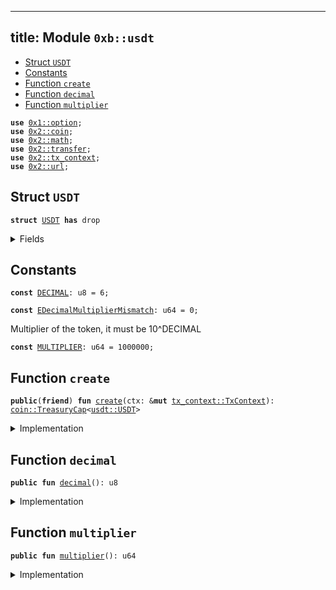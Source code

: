 
---
title: Module `0xb::usdt`
---



-  [Struct `USDT`](#0xb_usdt_USDT)
-  [Constants](#@Constants_0)
-  [Function `create`](#0xb_usdt_create)
-  [Function `decimal`](#0xb_usdt_decimal)
-  [Function `multiplier`](#0xb_usdt_multiplier)


<pre><code><b>use</b> <a href="../move-stdlib/option.md#0x1_option">0x1::option</a>;
<b>use</b> <a href="../sui-framework/coin.md#0x2_coin">0x2::coin</a>;
<b>use</b> <a href="../sui-framework/math.md#0x2_math">0x2::math</a>;
<b>use</b> <a href="../sui-framework/transfer.md#0x2_transfer">0x2::transfer</a>;
<b>use</b> <a href="../sui-framework/tx_context.md#0x2_tx_context">0x2::tx_context</a>;
<b>use</b> <a href="../sui-framework/url.md#0x2_url">0x2::url</a>;
</code></pre>



<a name="0xb_usdt_USDT"></a>

## Struct `USDT`



<pre><code><b>struct</b> <a href="usdt.md#0xb_usdt_USDT">USDT</a> <b>has</b> drop
</code></pre>



<details>
<summary>Fields</summary>


<dl>
<dt>
<code>dummy_field: bool</code>
</dt>
<dd>

</dd>
</dl>


</details>

<a name="@Constants_0"></a>

## Constants


<a name="0xb_usdt_DECIMAL"></a>



<pre><code><b>const</b> <a href="usdt.md#0xb_usdt_DECIMAL">DECIMAL</a>: u8 = 6;
</code></pre>



<a name="0xb_usdt_EDecimalMultiplierMismatch"></a>



<pre><code><b>const</b> <a href="usdt.md#0xb_usdt_EDecimalMultiplierMismatch">EDecimalMultiplierMismatch</a>: u64 = 0;
</code></pre>



<a name="0xb_usdt_MULTIPLIER"></a>

Multiplier of the token, it must be 10^DECIMAL


<pre><code><b>const</b> <a href="usdt.md#0xb_usdt_MULTIPLIER">MULTIPLIER</a>: u64 = 1000000;
</code></pre>



<a name="0xb_usdt_create"></a>

## Function `create`



<pre><code><b>public</b>(<b>friend</b>) <b>fun</b> <a href="usdt.md#0xb_usdt_create">create</a>(ctx: &<b>mut</b> <a href="../sui-framework/tx_context.md#0x2_tx_context_TxContext">tx_context::TxContext</a>): <a href="../sui-framework/coin.md#0x2_coin_TreasuryCap">coin::TreasuryCap</a>&lt;<a href="usdt.md#0xb_usdt_USDT">usdt::USDT</a>&gt;
</code></pre>



<details>
<summary>Implementation</summary>


<pre><code><b>public</b>(package) <b>fun</b> <a href="usdt.md#0xb_usdt_create">create</a>(ctx: &<b>mut</b> TxContext): TreasuryCap&lt;<a href="usdt.md#0xb_usdt_USDT">USDT</a>&gt; {
    <b>assert</b>!(<a href="usdt.md#0xb_usdt_MULTIPLIER">MULTIPLIER</a> == pow(10, <a href="usdt.md#0xb_usdt_DECIMAL">DECIMAL</a>), <a href="usdt.md#0xb_usdt_EDecimalMultiplierMismatch">EDecimalMultiplierMismatch</a>);
    <b>let</b> (treasury_cap, metadata) = <a href="../sui-framework/coin.md#0x2_coin_create_currency">coin::create_currency</a>(
        <a href="usdt.md#0xb_usdt_USDT">USDT</a> {},
        <a href="usdt.md#0xb_usdt_DECIMAL">DECIMAL</a>,
        b"<a href="usdt.md#0xb_usdt_USDT">USDT</a>",
        b"Tether",
        b"Bridged Tether token",
        <a href="../move-stdlib/option.md#0x1_option_none">option::none</a>(),
        ctx
    );
    <a href="../sui-framework/transfer.md#0x2_transfer_public_freeze_object">transfer::public_freeze_object</a>(metadata);
    treasury_cap
}
</code></pre>



</details>

<a name="0xb_usdt_decimal"></a>

## Function `decimal`



<pre><code><b>public</b> <b>fun</b> <a href="usdt.md#0xb_usdt_decimal">decimal</a>(): u8
</code></pre>



<details>
<summary>Implementation</summary>


<pre><code><b>public</b> <b>fun</b> <a href="usdt.md#0xb_usdt_decimal">decimal</a>(): u8 {
    <a href="usdt.md#0xb_usdt_DECIMAL">DECIMAL</a>
}
</code></pre>



</details>

<a name="0xb_usdt_multiplier"></a>

## Function `multiplier`



<pre><code><b>public</b> <b>fun</b> <a href="usdt.md#0xb_usdt_multiplier">multiplier</a>(): u64
</code></pre>



<details>
<summary>Implementation</summary>


<pre><code><b>public</b> <b>fun</b> <a href="usdt.md#0xb_usdt_multiplier">multiplier</a>(): u64 {
    <a href="usdt.md#0xb_usdt_MULTIPLIER">MULTIPLIER</a>
}
</code></pre>



</details>
